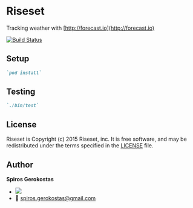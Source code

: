 Riseset
===============

Tracking weather with [http://forecast.io](http://forecast.io)

[![Build Status](https://travis-ci.org/sger/Riseset.svg?branch=master)](https://travis-ci.org/sger/Riseset)

Setup
-----

```ruby
`pod install`
```

Testing
-----

```ruby
`./bin/test`
```

License
-------

Riseset is Copyright (c) 2015 Riseset, inc. It is free software,
and may be redistributed under the terms specified in the [LICENSE] file.

[LICENSE]: /LICENSE

## Author

__Spiros Gerokostas__ 

- [![](https://img.shields.io/badge/twitter-sger-brightgreen.svg)](https://twitter.com/sger) 
- :email: spiros.gerokostas@gmail.com


